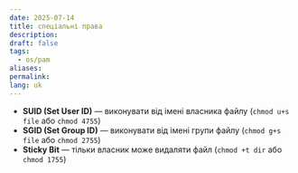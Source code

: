 ```yaml
---
date: 2025-07-14
title: спеціальні права
description: 
draft: false
tags:
  - os/pam
aliases: 
permalink: 
lang: uk
---
```

- **SUID (Set User ID)** — виконувати від імені власника файлу (`chmod u+s file` або `chmod 4755`)
- **SGID (Set Group ID)** — виконувати від імені групи файлу (`chmod g+s file` або `chmod 2755`)
- **Sticky Bit** — тільки власник може видаляти файл (`chmod +t dir` або `chmod 1755`)
